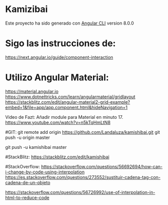 # Kamizibai
Este proyecto ha sido generado con [Angular CLI](https://github.com/angular/angular-cli) version 8.0.0

# Sigo las instrucciones de:
https://next.angular.io/guide/component-interaction


# Utilizo Angular Material:
https://material.angular.io
https://www.dotnettricks.com/learn/angularmaterial/gridlayout
https://stackblitz.com/edit/angular-material2-grid-example?embed=1&file=app/app.component.html&hideNavigation=1

Video de Fazt:
Añadir module para Material en minuto 17.
https://www.youtube.com/watch?v=n5kTqHmLtN8




#GIT:
git remote add origin https://github.com/Landaluza/kamishibai.git
git push -u origin master

git push -u kamishibai master


#StackBlitz:
https://stackblitz.com/edit/kamishibai


#StackOverflow:
https://stackoverflow.com/questions/56692694/how-can-i-change-by-code-using-interpolation
https://es.stackoverflow.com/questions/273552/sustituir-cadena-tag-con-cadena-de-un-objeto


https://stackoverflow.com/questions/56726992/use-of-interpolation-in-html-to-reduce-code



